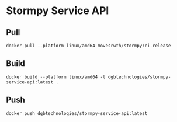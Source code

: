 # Stormpy Service API

## Pull
```
docker pull --platform linux/amd64 movesrwth/stormpy:ci-release
```

## Build
```
docker build --platform linux/amd64 -t dgbtechnologies/stormpy-service-api:latest .
```

## Push
```
docker push dgbtechnologies/stormpy-service-api:latest
```

